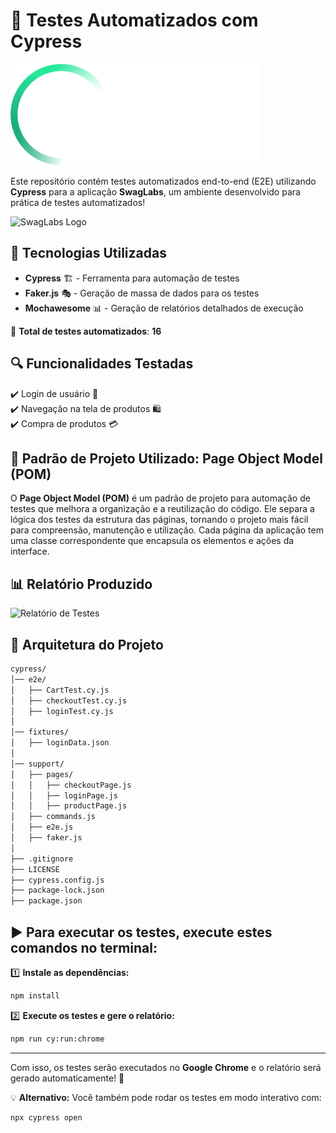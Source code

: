 # 🧪 Testes Automatizados com Cypress

![Cypress Logo](https://github.com/cypress-io/cypress/raw/develop/assets/cypress-logo-dark.png) 

Este repositório contém testes automatizados end-to-end (E2E) utilizando **Cypress** para a aplicação **SwagLabs**, um ambiente desenvolvido para prática de testes automatizados!  

![SwagLabs Logo](https://github.com/user-attachments/assets/ebfaf140-63ed-4d6e-b0e2-725f7880bf9d) 

## 🚀 Tecnologias Utilizadas

- **Cypress** 🏗️ - Ferramenta para automação de testes
- **Faker.js** 🎭 - Geração de massa de dados para os testes
- **Mochawesome** 📊 - Geração de relatórios detalhados de execução

📌 **Total de testes automatizados**: **16**

## 🔍 Funcionalidades Testadas

✔️ Login de usuário 🔑  
✔️ Navegação na tela de produtos 🛍️  
✔️ Compra de produtos 💳  

## 📌 Padrão de Projeto Utilizado: **Page Object Model (POM)**

O **Page Object Model (POM)** é um padrão de projeto para automação de testes que melhora a organização e a reutilização do código. Ele separa a lógica dos testes da estrutura das páginas, tornando o projeto mais fácil para compreensão, manutenção e utilização. Cada página da aplicação tem uma classe correspondente que encapsula os elementos e ações da interface.

## 📊 Relatório Produzido

![Relatório de Testes](https://github.com/user-attachments/assets/cf71df0e-5498-4eae-9bc3-63c1eb0b7597)

## 📂 Arquitetura do Projeto

```bash
cypress/
│── e2e/
│   ├── CartTest.cy.js
│   ├── checkoutTest.cy.js
│   ├── loginTest.cy.js
│
│── fixtures/
│   ├── loginData.json
│
│── support/
│   ├── pages/
│   │   ├── checkoutPage.js
│   │   ├── loginPage.js
│   │   ├── productPage.js
│   ├── commands.js
│   ├── e2e.js
│   ├── faker.js
│
├── .gitignore
├── LICENSE
├── cypress.config.js
├── package-lock.json
├── package.json
```

## ▶️ Para executar os testes, execute estes comandos no terminal:

1️⃣ **Instale as dependências:**
```sh
npm install
```

2️⃣ **Execute os testes e gere o relatório:**
```sh
npm run cy:run:chrome
```

---

Com isso, os testes serão executados no **Google Chrome** e o relatório será gerado automaticamente! 🎯

💡 **Alternativo:** Você também pode rodar os testes em modo interativo com:
```sh
npx cypress open
```

